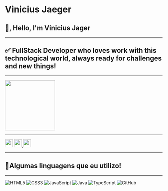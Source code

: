 # Vinicius Jaeger
<h2>👋, Hello, I'm Vinicius Jager</a></h2>

<hr>

<h2>✅ FullStack Developer who loves work with this technological world, always ready for challenges and new things! </a></h2>

<hr>

<section style="display: flex; align-items: left;">
    <img style="height: 160px;" src="https://github-readme-stats.vercel.app/api?username=ViniciusJaeger&bg_color=0D1117&title_color=f9826c&text_color=fdfdfd&icon_color=f9826c&show_icons=true&hide_border=true&&count_private=true&include_all_commits=true" />
</section>

<hr>

<p align="left">
  <a href="mailto:viniciusjaegerprogramador@gmail.com"><img height="25" src = "https://img.shields.io/badge/gmail-c14438?&style=for-the-badge&logo=gmail&logoColor=white"></a>
  <a href="https://www.instagram.com/_viniciusjaeger/"><img height='25' src=https://img.shields.io/badge/Instagram-E4405F?style=for-the-badge&logo=instagram&logoColor=white>
   <a href="https://www.linkedin.com/in/vinicius-antonio-jaeger-ba1636253/"><img height='25' src=https://img.shields.io/badge/LinkedIn-0077B5?style=for-the-badge&logo=linkedin&logoColor=white></a>
</ul>

<hr>

<h2>🚀Algumas linguagens que eu utilizo!</h2>

<hr>

![HTML5](https://img.shields.io/badge/-HTML5-E34F26?style=flat-square&logo=html5&logoColor=white)
![CSS3](https://img.shields.io/badge/-CSS3-1572B6?style=flat-square&logo=css3)
![JavaScript](https://img.shields.io/badge/-JavaScript-F7DF1E?style=flat-square&logo=javascript&logoColor=black)
![Java](https://img.shields.io/badge/-Java-007396?style=flat-square&logo=java&logoColor=white)
![TypeScript](https://img.shields.io/badge/-TypeScript-3178C6?style=flat-square&logo=typescript&logoColor=white)
![GitHub](https://img.shields.io/badge/-GitHub-181717?style=flat-square&logo=github)



